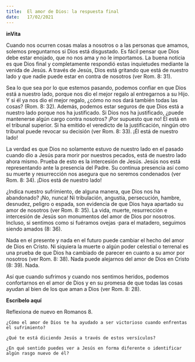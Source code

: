 ```yaml
---
title:  El amor de Dios: la respuesta final
date:   17/02/2021
---
```


**inVita**

Cuando nos ocurren cosas malas a nosotros o a las personas que amamos, solemos preguntarnos si Dios está disgustado. Es fácil pensar que Dios debe estar enojado, que no nos ama y no le importamos. La buena noticia es que Dios final y completamente respondió estas inquietudes mediante la venida de Jesús. A través de Jesús, Dios está gritando que está de nuestro lado y que nadie puede estar en contra de nosotros (ver Rom. 8: 31).

Sea lo que sea por lo que estemos pasando, podemos confiar en que Dios está a nuestro lado, porque nos dio el mejor regalo al entregarnos a su Hijo. Y si él ya nos dio el mejor regalo, ¿cómo no nos dará también todas las cosas? (Rom. 8: 32). Además, podemos estar seguros de que Dios está a nuestro lado porque nos ha justificado. Si Dios nos ha justificado, ¿puede mantenerse algún cargo contra nosotros? ¡Por supuesto que no! Él está en el tribunal superior. Si ha emitido el veredicto de la justificación, ningún otro tribunal puede revocar su decisión (ver Rom. 8: 33). ¡Él está de nuestro lado!

La verdad es que Dios no solamente estuvo de nuestro lado en el pasado cuando dio a Jesús para morir por nuestros pecados, está de nuestro lado ahora mismo. Prueba de esto es la intercesión de Jesús. Jesús nos está representando ante la presencia del Padre. Su continua presencia así como su muerte y resurrección nos asegura que no seremos condenados (ver Rom. 8: 34). ¡Dios está de nuestro lado!

¿Indica nuestro sufrimiento, de alguna manera, que Dios nos ha abandonado? ¡No, nunca! Ni tribulación, angustia, persecución, hambre, desnudez, peligro o espada, son evidencia de que Dios haya apartado su amor de nosotros (ver Rom. 8: 35). La vida, muerte, resurrección e intercesión de Jesús son monumentos del amor de Dios por nosotros. Incluso, si sentimos como si fuéramos ovejas ·para el matadero, seguimos siendo amados (8: 36).

Nada en el presente y nada en el futuro puede cambiar el hecho del amor de Dios en Cristo. Ni siquiera la muerte o algún poder celestial o terrenal es una prueba de que Dios ha cambiado de parecer en cuanto a su amor por nosotros (ver Rom. 8: 38). Nada puede alejarnos del amor de Dios en Cristo (8: 39). Nada.

Así que cuando sufrimos y cuando nos sentimos heridos, podemos confortarnos en el amor de Dios y en su promesa de que todas las cosas ayudan al bien de los que aman a Dios (ver Rom. 8: 28).

**Escríbelo aquí**

Reflexiona de nuevo en Romanos 8.

`¿Cómo el amor de Dios te ha ayudado a ser victorioso cuando enfrentas el sufrimiento?`

`¿Qué te está diciendo Jesús a través de estos versículos?`

`¿En qué sentido puedes ver a Jesús en forma diferente o identificar algún rasgo nuevo de él?`
